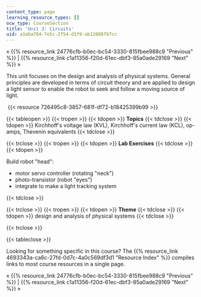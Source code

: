 ```yaml
---
content_type: page
learning_resource_types: []
ocw_type: CourseSection
title: 'Unit 3: Circuits'
uid: a1eba704-7e5c-2f54-d1f9-ab12008fb7cc
---
```


« {{% resource_link 24776cfb-b0ec-bc54-3330-815fbee988c9 "Previous" %}} | {{% resource_link c1a11356-f20d-61ec-dbf3-85a0ade29169 "Next" %}} »

This unit focuses on the design and analysis of physical systems. General principles are developed in terms of circuit theory and are applied to design a light sensor to enable the robot to seek and follow a moving source of light.

 {{< resource 726495c8-3857-681f-df72-b18425399b99 >}}

{{< tableopen >}}
{{< tropen >}}
{{< tdopen >}}
**Topics**
{{< tdclose >}}
{{< tdopen >}}
Kirchhoff's voltage law (KVL), Kirchhoff's current law (KCL), op-amps, Thevenin equivalents
{{< tdclose >}}

{{< trclose >}}
{{< tropen >}}
{{< tdopen >}}
**Lab Exercises**
{{< tdclose >}}
{{< tdopen >}}


Build robot "head":

*   motor servo controller (rotating "neck")
*   photo-transistor (robot "eyes")
*   integrate to make a light tracking system


{{< tdclose >}}

{{< trclose >}}
{{< tropen >}}
{{< tdopen >}}
**Theme**
{{< tdclose >}}
{{< tdopen >}}
design and analysis of physical systems
{{< tdclose >}}

{{< trclose >}}

{{< tableclose >}}

Looking for something specific in this course? The {{% resource_link 4693343a-ca6c-27fd-0d7c-4a0c569df3d1 "Resource Index" %}} compiles links to most course resources in a single page.

« {{% resource_link 24776cfb-b0ec-bc54-3330-815fbee988c9 "Previous" %}} | {{% resource_link c1a11356-f20d-61ec-dbf3-85a0ade29169 "Next" %}} »